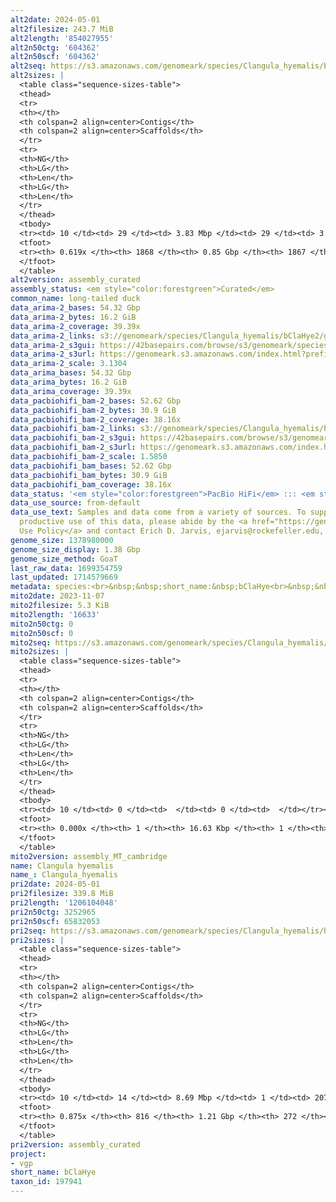 ```yaml
---
alt2date: 2024-05-01
alt2filesize: 243.7 MiB
alt2length: '854027955'
alt2n50ctg: '604362'
alt2n50scf: '604362'
alt2seq: https://s3.amazonaws.com/genomeark/species/Clangula_hyemalis/bClaHye2/assembly_curated/bClaHye2.alt.cur.20240501.fasta.gz
alt2sizes: |
  <table class="sequence-sizes-table">
  <thead>
  <tr>
  <th></th>
  <th colspan=2 align=center>Contigs</th>
  <th colspan=2 align=center>Scaffolds</th>
  </tr>
  <tr>
  <th>NG</th>
  <th>LG</th>
  <th>Len</th>
  <th>LG</th>
  <th>Len</th>
  </tr>
  </thead>
  <tbody>
  <tr><td> 10 </td><td> 29 </td><td> 3.83 Mbp </td><td> 29 </td><td> 3.83 Mbp </td></tr><tr><td> 20 </td><td> 77 </td><td> 2.33 Mbp </td><td> 77 </td><td> 2.33 Mbp </td></tr><tr><td> 30 </td><td> 147 </td><td> 1.64 Mbp </td><td> 147 </td><td> 1.64 Mbp </td></tr><tr><td> 40 </td><td> 247 </td><td> 1.13 Mbp </td><td> 247 </td><td> 1.13 Mbp </td></tr><tr style="background-color:#cccccc;"><td> 50 </td><td> 412 </td><td> 0.60 Mbp </td><td> 412 </td><td> 0.60 Mbp </td></tr><tr><td> 60 </td><td> 933 </td><td> 75.10 Kbp </td><td> 932 </td><td> 75.10 Kbp </td></tr><tr><td> 70 </td><td> 0 </td><td>  </td><td> 0 </td><td>  </td></tr><tr><td> 80 </td><td> 0 </td><td>  </td><td> 0 </td><td>  </td></tr><tr><td> 90 </td><td> 0 </td><td>  </td><td> 0 </td><td>  </td></tr><tr><td> 100 </td><td> 0 </td><td>  </td><td> 0 </td><td>  </td></tr></tbody>
  <tfoot>
  <tr><th> 0.619x </th><th> 1868 </th><th> 0.85 Gbp </th><th> 1867 </th><th> 0.85 Gbp </th></tr>
  </tfoot>
  </table>
alt2version: assembly_curated
assembly_status: <em style="color:forestgreen">Curated</em>
common_name: long-tailed duck
data_arima-2_bases: 54.32 Gbp
data_arima-2_bytes: 16.2 GiB
data_arima-2_coverage: 39.39x
data_arima-2_links: s3://genomeark/species/Clangula_hyemalis/bClaHye2/genomic_data/arima/<br>
data_arima-2_s3gui: https://42basepairs.com/browse/s3/genomeark/species/Clangula_hyemalis/bClaHye2/genomic_data/arima/
data_arima-2_s3url: https://genomeark.s3.amazonaws.com/index.html?prefix=species/Clangula_hyemalis/bClaHye2/genomic_data/arima/
data_arima-2_scale: 3.1304
data_arima_bases: 54.32 Gbp
data_arima_bytes: 16.2 GiB
data_arima_coverage: 39.39x
data_pacbiohifi_bam-2_bases: 52.62 Gbp
data_pacbiohifi_bam-2_bytes: 30.9 GiB
data_pacbiohifi_bam-2_coverage: 38.16x
data_pacbiohifi_bam-2_links: s3://genomeark/species/Clangula_hyemalis/bClaHye2/genomic_data/pacbio_hifi/<br>
data_pacbiohifi_bam-2_s3gui: https://42basepairs.com/browse/s3/genomeark/species/Clangula_hyemalis/bClaHye2/genomic_data/pacbio_hifi/
data_pacbiohifi_bam-2_s3url: https://genomeark.s3.amazonaws.com/index.html?prefix=species/Clangula_hyemalis/bClaHye2/genomic_data/pacbio_hifi/
data_pacbiohifi_bam-2_scale: 1.5850
data_pacbiohifi_bam_bases: 52.62 Gbp
data_pacbiohifi_bam_bytes: 30.9 GiB
data_pacbiohifi_bam_coverage: 38.16x
data_status: '<em style="color:forestgreen">PacBio HiFi</em> ::: <em style="color:forestgreen">Arima</em>'
data_use_source: from-default
data_use_text: Samples and data come from a variety of sources. To support fair and
  productive use of this data, please abide by the <a href="https://genome10k.soe.ucsc.edu/data-use-policies/">Data
  Use Policy</a> and contact Erich D. Jarvis, ejarvis@rockefeller.edu, with any questions.
genome_size: 1378980000
genome_size_display: 1.38 Gbp
genome_size_method: GoaT
last_raw_data: 1699354759
last_updated: 1714579669
metadata: species:<br>&nbsp;&nbsp;short_name:&nbsp;bClaHye<br>&nbsp;&nbsp;name:&nbsp;Clangula&nbsp;hyemalis<br>&nbsp;&nbsp;taxon_id:&nbsp;197941<br>&nbsp;&nbsp;common_name:&nbsp;long-tailed&nbsp;duck<br>&nbsp;&nbsp;order:<br>&nbsp;&nbsp;&nbsp;&nbsp;name:&nbsp;Anseriformes<br>&nbsp;&nbsp;family:<br>&nbsp;&nbsp;&nbsp;&nbsp;name:&nbsp;Anatidae<br>&nbsp;&nbsp;individuals:<br>&nbsp;&nbsp;&nbsp;&nbsp;-&nbsp;short_name:&nbsp;bClaHye2<br>&nbsp;&nbsp;&nbsp;&nbsp;&nbsp;&nbsp;biosample_id:&nbsp;SAMEA112468035<br>&nbsp;&nbsp;&nbsp;&nbsp;&nbsp;&nbsp;sex:&nbsp;male<br>&nbsp;&nbsp;genome_size:&nbsp;1378980000<br>&nbsp;&nbsp;genome_size_method:&nbsp;GoaT<br>&nbsp;&nbsp;project:&nbsp;[&nbsp;vgp&nbsp;]<br>
mito2date: 2023-11-07
mito2filesize: 5.3 KiB
mito2length: '16633'
mito2n50ctg: 0
mito2n50scf: 0
mito2seq: https://s3.amazonaws.com/genomeark/species/Clangula_hyemalis/bClaHye2/assembly_MT_cambridge/bClaHye2.MT.20231107.fasta.gz
mito2sizes: |
  <table class="sequence-sizes-table">
  <thead>
  <tr>
  <th></th>
  <th colspan=2 align=center>Contigs</th>
  <th colspan=2 align=center>Scaffolds</th>
  </tr>
  <tr>
  <th>NG</th>
  <th>LG</th>
  <th>Len</th>
  <th>LG</th>
  <th>Len</th>
  </tr>
  </thead>
  <tbody>
  <tr><td> 10 </td><td> 0 </td><td>  </td><td> 0 </td><td>  </td></tr><tr><td> 20 </td><td> 0 </td><td>  </td><td> 0 </td><td>  </td></tr><tr><td> 30 </td><td> 0 </td><td>  </td><td> 0 </td><td>  </td></tr><tr><td> 40 </td><td> 0 </td><td>  </td><td> 0 </td><td>  </td></tr><tr style="background-color:#cccccc;"><td> 50 </td><td> 0 </td><td style="background-color:#ff8888;">  </td><td> 0 </td><td style="background-color:#ff8888;">  </td></tr><tr><td> 60 </td><td> 0 </td><td>  </td><td> 0 </td><td>  </td></tr><tr><td> 70 </td><td> 0 </td><td>  </td><td> 0 </td><td>  </td></tr><tr><td> 80 </td><td> 0 </td><td>  </td><td> 0 </td><td>  </td></tr><tr><td> 90 </td><td> 0 </td><td>  </td><td> 0 </td><td>  </td></tr><tr><td> 100 </td><td> 0 </td><td>  </td><td> 0 </td><td>  </td></tr></tbody>
  <tfoot>
  <tr><th> 0.000x </th><th> 1 </th><th> 16.63 Kbp </th><th> 1 </th><th> 16.63 Kbp </th></tr>
  </tfoot>
  </table>
mito2version: assembly_MT_cambridge
name: Clangula hyemalis
name_: Clangula_hyemalis
pri2date: 2024-05-01
pri2filesize: 339.8 MiB
pri2length: '1206104048'
pri2n50ctg: 3252965
pri2n50scf: 65832053
pri2seq: https://s3.amazonaws.com/genomeark/species/Clangula_hyemalis/bClaHye2/assembly_curated/bClaHye2.pri.cur.20240501.fasta.gz
pri2sizes: |
  <table class="sequence-sizes-table">
  <thead>
  <tr>
  <th></th>
  <th colspan=2 align=center>Contigs</th>
  <th colspan=2 align=center>Scaffolds</th>
  </tr>
  <tr>
  <th>NG</th>
  <th>LG</th>
  <th>Len</th>
  <th>LG</th>
  <th>Len</th>
  </tr>
  </thead>
  <tbody>
  <tr><td> 10 </td><td> 14 </td><td> 8.69 Mbp </td><td> 1 </td><td> 207.63 Mbp </td></tr><tr><td> 20 </td><td> 32 </td><td> 6.67 Mbp </td><td> 2 </td><td> 158.76 Mbp </td></tr><tr><td> 30 </td><td> 57 </td><td> 4.97 Mbp </td><td> 3 </td><td> 121.98 Mbp </td></tr><tr><td> 40 </td><td> 87 </td><td> 4.14 Mbp </td><td> 4 </td><td> 85.19 Mbp </td></tr><tr style="background-color:#cccccc;"><td> 50 </td><td> 125 </td><td style="background-color:#88ff88;"> 3.25 Mbp </td><td> 6 </td><td style="background-color:#88ff88;"> 65.83 Mbp </td></tr><tr><td> 60 </td><td> 173 </td><td> 2.53 Mbp </td><td> 9 </td><td> 33.21 Mbp </td></tr><tr><td> 70 </td><td> 237 </td><td> 1.75 Mbp </td><td> 15 </td><td> 21.11 Mbp </td></tr><tr><td> 80 </td><td> 339 </td><td> 0.97 Mbp </td><td> 27 </td><td> 7.00 Mbp </td></tr><tr><td> 90 </td><td> 0 </td><td>  </td><td> 0 </td><td>  </td></tr><tr><td> 100 </td><td> 0 </td><td>  </td><td> 0 </td><td>  </td></tr></tbody>
  <tfoot>
  <tr><th> 0.875x </th><th> 816 </th><th> 1.21 Gbp </th><th> 272 </th><th> 1.21 Gbp </th></tr>
  </tfoot>
  </table>
pri2version: assembly_curated
project:
- vgp
short_name: bClaHye
taxon_id: 197941
---
```

